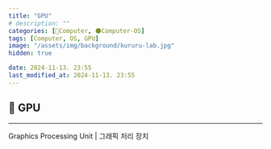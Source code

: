 ```yaml
---
title: "GPU"
# description: ""
categories: [💫Computer, 🌑Computer-OS]
tags: [Computer, OS, GPU]
image: "/assets/img/background/kururu-lab.jpg"
hidden: true

date: 2024-11-13. 23:55
last_modified_at: 2024-11-13. 23:55
---
```


## 💫 GPU

---

Graphics Processing Unit | 그래픽 처리 장치  
